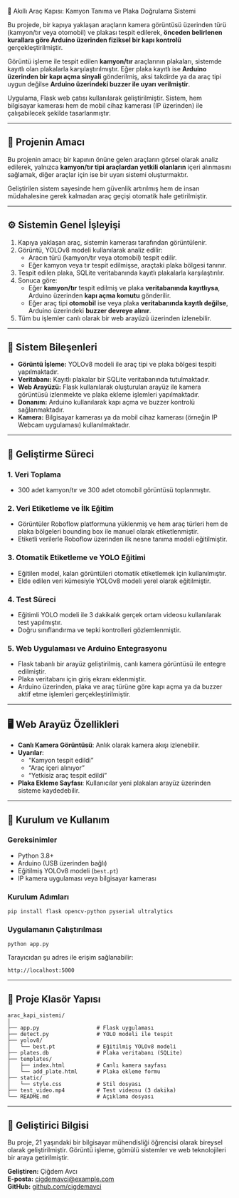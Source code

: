  🚛 Akıllı Araç Kapısı: Kamyon Tanıma ve Plaka Doğrulama Sistemi

Bu projede, bir kapıya yaklaşan araçların kamera görüntüsü üzerinden türü (kamyon/tır veya otomobil) ve plakası tespit edilerek, **önceden belirlenen kurallara göre Arduino üzerinden fiziksel bir kapı kontrolü** gerçekleştirilmiştir. 

Görüntü işleme ile tespit edilen **kamyon/tır** araçlarının plakaları, sistemde kayıtlı olan plakalarla karşılaştırılmıştır. Eğer plaka kayıtlı ise **Arduino üzerinden bir kapı açma sinyali** gönderilmiş, aksi takdirde ya da araç tipi uygun değilse **Arduino üzerindeki buzzer ile uyarı verilmiştir**.

Uygulama, Flask web çatısı kullanılarak geliştirilmiştir. Sistem, hem bilgisayar kamerası hem de mobil cihaz kamerası (IP üzerinden) ile çalışabilecek şekilde tasarlanmıştır.

---

## 🎯 Projenin Amacı

Bu projenin amacı; bir kapının önüne gelen araçların görsel olarak analiz edilerek, yalnızca **kamyon/tır tipi araçlardan yetkili olanların** içeri alınmasını sağlamak, diğer araçlar için ise bir uyarı sistemi oluşturmaktır. 

Geliştirilen sistem sayesinde hem güvenlik artırılmış hem de insan müdahalesine gerek kalmadan araç geçişi otomatik hale getirilmiştir.

---

## ⚙️ Sistemin Genel İşleyişi

1. Kapıya yaklaşan araç, sistemin kamerası tarafından görüntülenir.
2. Görüntü, YOLOv8 modeli kullanılarak analiz edilir:
   - Aracın türü (kamyon/tır veya otomobil) tespit edilir.
   - Eğer kamyon veya tır tespit edilmişse, araçtaki plaka bölgesi tanınır.
3. Tespit edilen plaka, SQLite veritabanında kayıtlı plakalarla karşılaştırılır.
4. Sonuca göre:
   - Eğer **kamyon/tır** tespit edilmiş ve plaka **veritabanında kayıtlıysa**, Arduino üzerinden **kapı açma komutu** gönderilir.
   - Eğer araç tipi **otomobil** ise veya plaka **veritabanında kayıtlı değilse**, Arduino üzerindeki **buzzer devreye alınır**.
5. Tüm bu işlemler canlı olarak bir web arayüzü üzerinden izlenebilir.

---

## 🧱 Sistem Bileşenleri

- **Görüntü İşleme:** YOLOv8 modeli ile araç tipi ve plaka bölgesi tespiti yapılmaktadır.
- **Veritabanı:** Kayıtlı plakalar bir SQLite veritabanında tutulmaktadır.
- **Web Arayüzü:** Flask kullanılarak oluşturulan arayüz ile kamera görüntüsü izlenmekte ve plaka ekleme işlemleri yapılmaktadır.
- **Donanım:** Arduino kullanılarak kapı açma ve buzzer kontrolü sağlanmaktadır.
- **Kamera:** Bilgisayar kamerası ya da mobil cihaz kamerası (örneğin IP Webcam uygulaması) kullanılmaktadır.

---

## 📌 Geliştirme Süreci

### 1. **Veri Toplama**
- 300 adet kamyon/tır ve 300 adet otomobil görüntüsü toplanmıştır.

### 2. **Veri Etiketleme ve İlk Eğitim**
- Görüntüler Roboflow platformuna yüklenmiş ve hem araç türleri hem de plaka bölgeleri bounding box ile manuel olarak etiketlenmiştir.
- Etiketli verilerle Roboflow üzerinden ilk nesne tanıma modeli eğitilmiştir.

### 3. **Otomatik Etiketleme ve YOLO Eğitimi**
- Eğitilen model, kalan görüntüleri otomatik etiketlemek için kullanılmıştır.
- Elde edilen veri kümesiyle YOLOv8 modeli yerel olarak eğitilmiştir.

### 4. **Test Süreci**
- Eğitimli YOLO modeli ile 3 dakikalık gerçek ortam videosu kullanılarak test yapılmıştır.
- Doğru sınıflandırma ve tepki kontrolleri gözlemlenmiştir.

### 5. **Web Uygulaması ve Arduino Entegrasyonu**
- Flask tabanlı bir arayüz geliştirilmiş, canlı kamera görüntüsü ile entegre edilmiştir.
- Plaka veritabanı için giriş ekranı eklenmiştir.
- Arduino üzerinden, plaka ve araç türüne göre kapı açma ya da buzzer aktif etme işlemleri gerçekleştirilmiştir.

---

## 🖥️ Web Arayüz Özellikleri

- **Canlı Kamera Görüntüsü**: Anlık olarak kamera akışı izlenebilir.
- **Uyarılar**: 
  - “Kamyon tespit edildi”
  - “Araç içeri alınıyor”
  - “Yetkisiz araç tespit edildi”
- **Plaka Ekleme Sayfası**: Kullanıcılar yeni plakaları arayüz üzerinden sisteme kaydedebilir.

---

## 🔧 Kurulum ve Kullanım

### Gereksinimler

- Python 3.8+
- Arduino (USB üzerinden bağlı)
- Eğitilmiş YOLOv8 modeli (`best.pt`)
- IP kamera uygulaması veya bilgisayar kamerası

### Kurulum Adımları

```
pip install flask opencv-python pyserial ultralytics
```

### Uygulamanın Çalıştırılması

```
python app.py
```

Tarayıcıdan şu adres ile erişim sağlanabilir:

```
http://localhost:5000
```

---

## 📁 Proje Klasör Yapısı

```
arac_kapi_sistemi/
│
├── app.py                  # Flask uygulaması
├── detect.py               # YOLO modeli ile tespit
├── yolov8/
│   └── best.pt             # Eğitilmiş YOLOv8 modeli
├── plates.db               # Plaka veritabanı (SQLite)
├── templates/
│   ├── index.html          # Canlı kamera sayfası
│   └── add_plate.html      # Plaka ekleme formu
├── static/
│   └── style.css           # Stil dosyası
├── test_video.mp4          # Test videosu (3 dakika)
└── README.md               # Açıklama dosyası
```

---

## 👤 Geliştirici Bilgisi

Bu proje, 21 yaşındaki bir bilgisayar mühendisliği öğrencisi olarak bireysel olarak geliştirilmiştir. Görüntü işleme, gömülü sistemler ve web teknolojileri bir araya getirilmiştir.

**Geliştiren:** Çiğdem Avcı  
**E-posta:** cigdemavci@example.com  
**GitHub:** [github.com/cigdemavci](https://github.com/cigdemavci)
